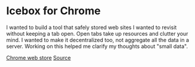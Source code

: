 # Icebox for Chrome

I wanted to build a tool that safely stored web sites I wanted to revisit without
keeping a tab open. Open tabs take up resources and clutter your mind. I wanted
to make it decentralized too, not aggregate all the data in a server. Working on
this helped me clarify my thoughts about "small data".

[Chrome web store](https://chrome.google.com/webstore/detail/icebox/mglcckbbfmkpppdbghfemkijhemibpdi) 
[Source](https://github.com/tsaylor/icebox)
